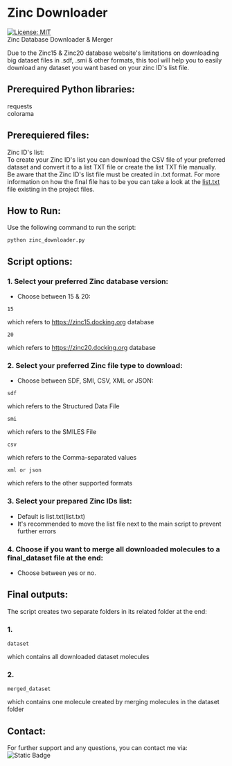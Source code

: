 # Zinc Downloader
[![License: MIT](https://img.shields.io/badge/License-MIT-yellow.svg)](https://opensource.org/licenses/MIT)\
Zinc Database Downloader &amp; Merger

Due to the Zinc15 & Zinc20 database website's limitations on downloading big dataset files in .sdf, .smi & other formats, this tool will help you to easily download any dataset you want based on your zinc ID's list file.

## Prerequired Python libraries:
requests\
colorama

## Prerequiered files:
Zinc ID's list:\
To create your Zinc ID's list you can download the CSV file of your preferred dataset and convert it to a list TXT file or create the list TXT file manually. Be aware that the Zinc ID's list file must be created in .txt format. For more information on how the final file has to be you can take a look at the [list.txt](list.txt) file existing in the project files.

## How to Run:
Use the following command to run the script:
```
python zinc_downloader.py
```

## Script options:
### 1. Select your preferred Zinc database version:
* Choose between 15 & 20:
```
15
```
which refers to https://zinc15.docking.org database
```
20
```
which refers to https://zinc20.docking.org database
### 2. Select your preferred Zinc file type to download:
* Choose between SDF, SMI, CSV, XML or JSON:
```
sdf
```
which refers to the Structured Data File
```
smi
```
which refers to the SMILES File
```
csv
```
which refers to the Comma-separated values
```
xml or json
```
which refers to the other supported formats
### 3. Select your prepared Zinc IDs list:
* Default is list.txt(list.txt)
* It's recommended to move the list file next to the main script to prevent further errors
### 4. Choose if you want to merge all downloaded molecules to a final_dataset file at the end:
* Choose between yes or no.

## Final outputs:
The script creates two separate folders in its related folder at the end:
### 1.
```
dataset
```
which contains all downloaded dataset molecules
### 2.
```
merged_dataset
```
which contains one molecule created by merging molecules in the dataset folder

## Contact:
For further support and any questions, you can contact me via:\
![Static Badge](https://img.shields.io/badge/Telegram%20-%20https%3A%2F%2Ft.me%2Fshadmehr_g%20-%20blue?style=flat&logo=telegram&color=blue&link=https%3A%2F%2Ft.me%2Fshadmehr_g)
